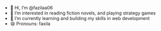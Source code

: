 - 👋 Hi, I’m @fazilaa06
- 👀 I’m interested in reading fiction novels, and playing strategy games
- 🌱 I’m currently learning and building my skills in web development
- 😄 Pronouns: faxila


<!---
fazilaa06/fazilaa06 is a ✨ special ✨ repository because its `README.md` (this file) appears on your GitHub profile.
You can click the Preview link to take a look at your changes.
--->
